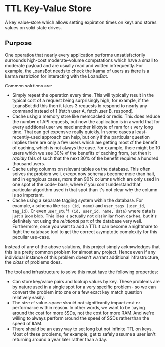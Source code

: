 # TTL Key-Value Store

A key value-store which allows setting expiration times on keys and stores
values on solid state drives.

## Purpose

One operation that nearly every application performs unsatisfactorily surrounds
high-cost moderate-volume computations which have a small to moderate payload
and are usually read and written infrequently. For example, the LoansBot needs
to check the karma of users as there is a karma restriction for interacting
with the LoansBot.

Common solutions are:

- Simply repeat the operation every time. This will typically result in the
  typical cost of a request being surprisingly high, for example, if the
  LoansBot did this then it takes 3 requests to respond to nearly any
  command instead of 1 (fetch user A, fetch user B, respond).
- Cache using a memory store like memcached or redis. This does reduce the
  number of API requests, but now the application is in a world that for every
  additional user we need another kilobyte of ram for a very long time. That
  can get expensive really quickly. In some cases a least-recently-used
  approach can help, but only if the particular question implies there are only
  a few users which are getting most of the benefit of caching, which is not
  always the case. For example, there might be 10 users which we see 30% of
  the benefits of caching from, but then it _rapidly_ falls of such that the
  next 30% of the benefit requires a hundred thousand users.
- Cache using columns on relevant tables on the database. This often solves the
  problem well, except now schemas become more than half, and in egregious
  cases, more than 90% columns which are only used in one spot of the code-
  base, where if you don't understand that particular algorithm used in that
  spot than it's not clear why the column is so important.
- Cache using a separate tagging system within the database. For example,
  a schema like `tags (id, name)` and `user_tags (user_id, tag_id)`. Or even
  `user_stuff (id, user_id, name, data)` where data is just a json blob. This
  idea is actually not dissimilar from caches, but it's definitely not using
  the _relational_ part of the database very well. Furthermore, once you want
  to add a TTL it can become a nightmare to fight the database tool to get the
  correct asymptotic complexity for this peculiar use-case.

Instead of any of the above solutions, this project simply acknowledges that
this is a pretty common problem for almost any project. Hence even if any
individual instance of this problem doesn't warrant additional infrastructure,
the _class_ of problems does.

The tool and infrastructure to solve this must have the following properties:

- Can store key/value pairs and lookup values by key. These problems are by
  nature used in a single spot for a very specific problem - so we can convert
  the problem into one or a few exact key match question relatively easily.
- The size of value-space should not significantly impact cost or performance
  within reason. In other words, we want to be paying around the cost for more
  SSDs, not the cost for more RAM. And we're willing to always perform around
  the speed of SSDs rather than the speed of RAM.
- There should be an easy way to set long but not infinite TTL on keys. Most of
  these problems, for example, get to safely assume a user isn't returning
  around a year later rather than a day.
